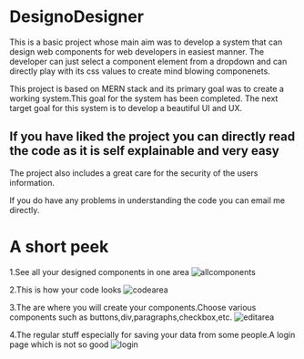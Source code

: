 # DesignoDesigner
This is a basic project whose main aim was to develop a system that can design web components for web developers in easiest manner.
The developer can just select a component element from a dropdown and can directly play with its css values to create mind blowing componenets.

This project is based on MERN stack and its primary goal was to create a working system.This goal for the system has been completed.
The next target goal for this system is to develop a beautiful UI and UX.

## If you have liked the project you can directly read the code as it is self explainable and very easy
The project also includes a great care for the security of the users information.

If you do have any problems in  understanding the code you can email me directly.
# A short peek
1.See all your designed components in one area
![allcomponents](https://user-images.githubusercontent.com/45504169/116817564-947a2e00-ab84-11eb-9aa5-e1c8d0cb6d5f.png)

2.This is how your code looks
![codearea](https://user-images.githubusercontent.com/45504169/116817567-9643f180-ab84-11eb-8f42-2e67d05ac8a3.png)

3.The are where you will create your components.Choose various components such as buttons,div,paragraphs,checkbox,etc.
![editarea](https://user-images.githubusercontent.com/45504169/116818283-37807700-ab88-11eb-8806-8f5ecdaaf789.png)

4.The regular stuff especially for saving your data from some people.A login page which is not so good
![login](https://user-images.githubusercontent.com/45504169/116818285-394a3a80-ab88-11eb-921e-5fdd16d99edf.png)

